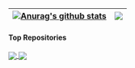 | <a href="https://github.com/FokaStudio/"><img align="center" src="https://github-readme-stats.vercel.app/api?username=FokaStudio&show_icons=true&include_all_commits=true&theme=buefy&hide_border=true" alt="Anurag's github stats" /></a> | <a href="https://github.com/FokaStudio/"><img align="center" src="https://github-readme-stats.vercel.app/api/top-langs/?username=FokaStudio&layout=compact&theme=buefy&hide_border=true" /></a> |
| ------------- | ------------- |

#### Top Repositories


<a href="https://github.com/FokaStudio/Nether-2.0">
  <img align="center" src="https://github-readme-stats.vercel.app/api/pin/?username=FokaStudio&repo=Nether-2.0&theme=buefy" />
</a>
<a href="https://github.com/FokaStudio/Dungoneery">
  <img align="center" src="https://github-readme-stats.vercel.app/api/pin/?username=FokaStudio&repo=Dungoneery&theme=buefy" />
</a>

<br />
<br />
